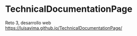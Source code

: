 # TechnicalDocumentationPage
Reto 3,  desarrollo web 
https://luisavima.github.io/TechnicalDocumentationPage/
